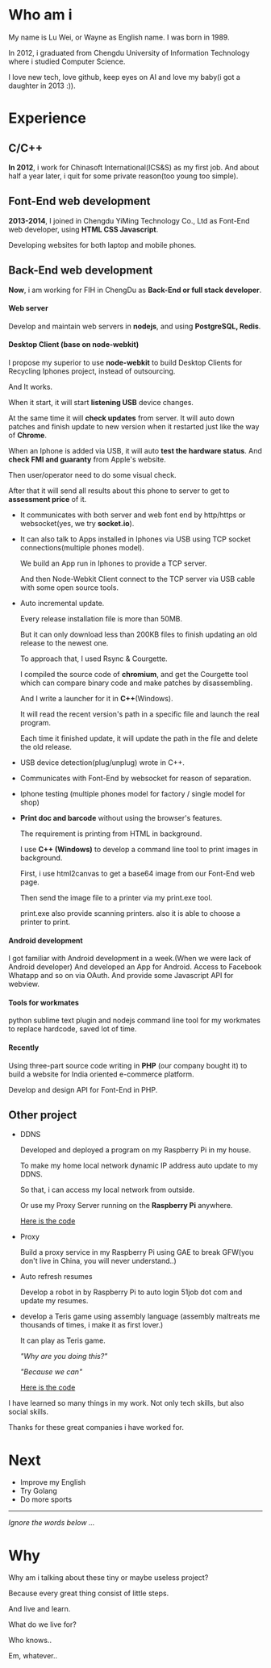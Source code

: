 # Who am i

My name is Lu Wei, or Wayne as English name. I was born in 1989.

In 2012, i graduated from Chengdu University of Information Technology where i studied Computer Science.

I love new tech, love github, keep eyes on AI and love my baby(i got a daughter in 2013 :)).

# Experience

## C/C++

  **In 2012**, i work for Chinasoft International(ICS&S) as my first job.
  And about half a year later, i quit for some private reason(too young too simple).

## Font-End web development

  **2013-2014**, I joined in Chengdu YiMing Technology Co., Ltd as Font-End web developer, using **HTML CSS Javascript**.

  Developing websites for both laptop and mobile phones.

## Back-End web development

  **Now**, i am working for FIH in ChengDu as **Back-End or full stack developer**.

#### Web server

  Develop and maintain web servers in **nodejs**, and using **PostgreSQL, Redis**.

#### Desktop Client (base on node-webkit)
  I propose my superior to use **node-webkit** to build Desktop Clients for Recycling Iphones project, instead of outsourcing.

  And It works.

  When it start, it will start **listening USB** device changes.

  At the same time it will **check updates** from server.
  It will auto down patches and finish update to new version when it restarted just like the way of **Chrome**.

  When an Iphone is added via USB, it will auto **test the hardware status**.
  And **check FMI and guaranty** from Apple's website.

  Then user/operator need to do some visual check.

  After that it will send all results about this phone to server to get to **assessment price** of it.

  - It communicates with both server and web font end by http/https or websocket(yes, we try **socket.io**).

  - It can also talk to Apps installed in Iphones via USB using TCP socket connections(multiple phones model).

    We build an App run in Iphones to provide a TCP server.

    And then Node-Webkit Client connect to the TCP server via USB cable with some open source tools.

  - Auto incremental update.

    Every release installation file is more than 50MB.

    But it can only download less than 200KB files to finish updating an old release to the newest one.

    To approach that, I used Rsync & Courgette.

    I compiled the source code of **chromium**, and get the Courgette tool which can compare binary code and make patches by disassembling.

    And I write a launcher for it in **C++**(Windows).

    It will read the recent version's path in a specific file and launch the real program.

    Each time it finished update, it will update the path in the file and delete the old release.

  - USB device detection(plug/unplug) wrote in C++.

  - Communicates with Font-End by websocket for reason of separation.

  - Iphone testing (multiple phones model for factory / single model for shop)

  - **Print doc and barcode** without using the browser's features.

    The requirement is printing from HTML in background.

    I use **C++ (Windows)** to develop a command line tool to print images in background.

    First, i use html2canvas to get a base64 image from our Font-End web page.

    Then send the image file to a printer via my print.exe tool.

    print.exe also provide scanning printers. also it is able to choose a printer to print.

#### Android development

  I got familiar with Android development in a week.(When we were lack of Android developer)
  And developed an App for Android. Access to Facebook Whatapp and so on via OAuth.
  And provide some Javascript API for webview.

#### Tools for workmates

  python sublime text plugin and nodejs command line tool for my workmates to replace hardcode, saved lot of time.


#### Recently

  Using three-part source code writing in **PHP** (our company bought it) to build a website for India oriented e-commerce platform.

  Develop and design API for Font-End in PHP.

## Other project

- DDNS

  Developed and deployed a program on my Raspberry Pi in my house.

  To make my home local network dynamic IP address auto update to my DDNS.

  So that, i can access my local network from outside.

  Or use my Proxy Server running on the **Raspberry Pi** anywhere.

  [Here is the code](https://github.com/bestplay/ddnsAsync)

- Proxy

  Build a proxy service in my Raspberry Pi using GAE to break GFW(you don't live in China, you will never understand..)

- Auto refresh resumes

  Develop a robot in by Raspberry Pi to auto login 51job dot com and update my resumes.

- develop a Teris game using assembly language (assembly maltreats me thousands of times, i make it as first lover.)

  It can play as Teris game.

  *"Why are you doing this?"*

  *"Because we can"*

  [Here is the code](https://github.com/bestplay/myprj/blob/master/asm/tetris.asm)


I have learned so many things in my work. Not only tech skills, but also social skills.

Thanks for these great companies i have worked for.


# Next

- Improve my English
- Try Golang
- Do more sports

----------
*Ignore the words below ...*
# Why

Why am i talking about these tiny or maybe useless project?

Because every great thing consist of little steps.

And live and learn.

What do we live for?

Who knows..

Em, whatever..
